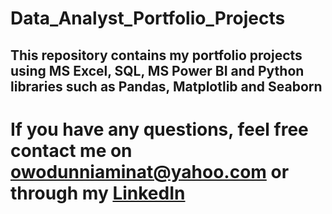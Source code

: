 # Data_Analyst_Portfolio_Projects

## This repository contains my portfolio projects using MS Excel, SQL, MS Power BI and Python libraries such as Pandas, Matplotlib and Seaborn

# If you have any questions, feel free contact me on <owodunniaminat@yahoo.com> or through my [LinkedIn](https://www.linkedin.com/in/aminat-owodunni-287811a1)
